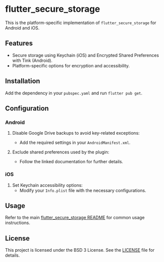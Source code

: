 # flutter_secure_storage

This is the platform-specific implementation of `flutter_secure_storage` for Android and iOS.

## Features

- Secure storage using Keychain (iOS) and Encrypted Shared Preferences with Tink (Android).
- Platform-specific options for encryption and accessibility.

## Installation

Add the dependency in your `pubspec.yaml` and run `flutter pub get`.

## Configuration

### Android

1. Disable Google Drive backups to avoid key-related exceptions:
    - Add the required settings in your `AndroidManifest.xml`.

2. Exclude shared preferences used by the plugin:
    - Follow the linked documentation for further details.

### iOS

1. Set Keychain accessibility options:
    - Modify your `Info.plist` file with the necessary configurations.

## Usage

Refer to the main [flutter_secure_storage README](../README.md) for common usage instructions.

## License

This project is licensed under the BSD 3 License. See the [LICENSE](../LICENSE) file for details.
